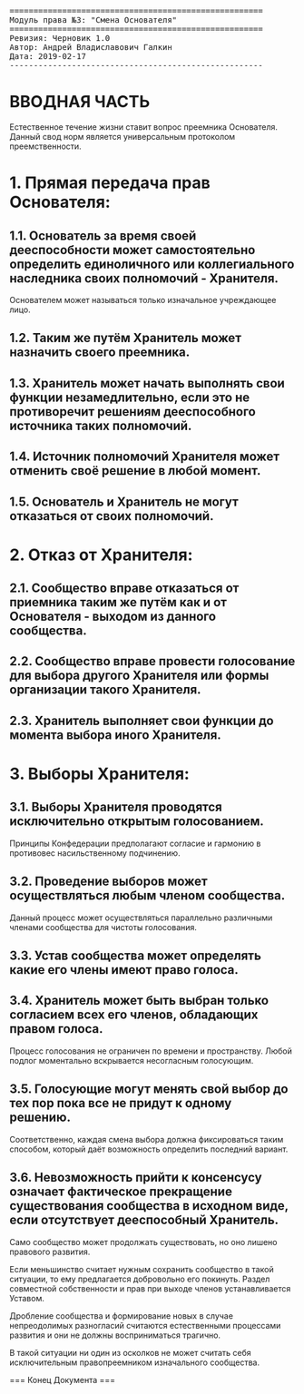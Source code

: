 <pre>
=====================================================
Модуль права №3: "Смена Основателя"
=====================================================
Ревизия: Черновик 1.0
Автор: Андрей Владиславович Галкин
Дата: 2019-02-17
----------------------------------------------------- 
</pre>

# ВВОДНАЯ ЧАСТЬ

Естественное течение жизни ставит вопрос преемника Основателя. Данный свод норм является универсальным протоколом преемственности.

# 1. Прямая передача прав Основателя:

## 1.1. Основатель за время своей дееспособности может самостоятельно определить единоличного или коллегиального наследника своих полномочий - Хранителя.

Основателем может называться только изначальное учреждающее лицо.

## 1.2. Таким же путём Хранитель может назначить своего преемника.

## 1.3. Хранитель может начать выполнять свои функции незамедлительно, если это не противоречит решениям дееспособного источника таких полномочий.

## 1.4. Источник полномочий Хранителя может отменить своё решение в любой момент.

## 1.5. Основатель и Хранитель не могут отказаться от своих полномочий.


# 2. Отказ от Хранителя:

## 2.1. Сообщество вправе отказаться от приемника таким же путём как и от Основателя - выходом из данного сообщества.

## 2.2. Сообщество вправе провести голосование для выбора другого Хранителя или формы организации такого Хранителя.

## 2.3. Хранитель выполняет свои функции до момента выбора иного Хранителя.


# 3. Выборы Хранителя:

## 3.1. Выборы Хранителя проводятся исключительно открытым голосованием.

Принципы Конфедерации предполагают согласие и гармонию в противовес насильственному подчинению.

## 3.2. Проведение выборов может осуществляться любым членом сообщества.

Данный процесс может осуществляться параллельно различными членами сообщества для чистоты голосования.

## 3.3. Устав сообщества может определять какие его члены имеют право голоса.

## 3.4. Хранитель может быть выбран только согласием всех его членов, обладающих правом голоса.

Процесс голосования не ограничен по времени и пространству. Любой подлог моментально вскрывается несогласным голосующим.

## 3.5. Голосующие могут менять свой выбор до тех пор пока все не придут к одному решению.

Соответственно, каждая смена выбора должна фиксироваться таким способом, который даёт возможность определить последний вариант.

## 3.6. Невозможность прийти к консенсусу означает фактическое прекращение существования сообщества в исходном виде, если отсутствует дееспособный Хранитель.

Само сообщество может продолжать существовать, но оно лишено правового развития.

Если меньшинство считает нужным сохранить сообщество в такой ситуации, то ему предлагается добровольно его покинуть. Раздел совместной собственности и прав при выходе членов устанавливается Уставом.

Дробление сообщества и формирование новых в случае непреодолимых разногласий считаются естественными процессами развития и они не должны восприниматься трагично.

В такой ситуации ни один из осколков не может считать себя исключительным правопреемником изначального сообщества.

=== Конец Документа ===
